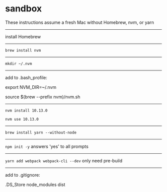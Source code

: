 # sandbox

These instructions assume a fresh Mac without Homebrew, nvm, or yarn

----------

install Homebrew

----------

`brew install nvm`

----------

`mkdir ~/.nvm`

----------

add to .bash_profile:

export NVM_DIR=~/.nvm

source $(brew --prefix nvm)/nvm.sh 

----------

`nvm install 10.13.0`

`nvm use 10.13.0`

----------

`brew install yarn --without-node`

----------

`npm init -y` answers 'yes' to all prompts

----------

`yarn add webpack webpack-cli --dev` only need pre-build

----------

add to .gitignore:

.DS_Store
node_modules
dist
